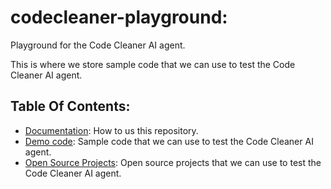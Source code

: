 # codecleaner-playground:

Playground for the Code Cleaner AI agent.

This is where we store sample code that we can use to test the Code Cleaner AI agent.

## Table Of Contents:

- [Documentation](./documentation/README.md): How to us this repository.
- [Demo code](./demos/README.md): Sample code that we can use to test the Code Cleaner AI agent.
- [Open Source Projects](./opensource-projects/README.md): Open source projects that we can use to test the Code Cleaner AI agent.
